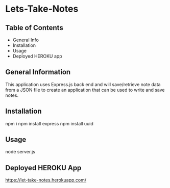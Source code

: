 # Lets-Take-Notes

## Table of Contents
* General Info
* Installation
* Usage
* Deployed HEROKU app

## General Information
This application uses Express.js back end and will save/retrieve note data from a JSON file to create an application that can be used to write and save notes.

## Installation
npm i
npm install express
npm install uuid

## Usage
node server.js

## Deployed HEROKU App
https://let-take-notes.herokuapp.com/